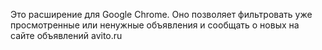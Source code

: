 Это расширение для Google Chrome. Оно позволяет фильтровать уже просмотренные или ненужные объявления и сообщать о новых на сайте объявлений avito.ru